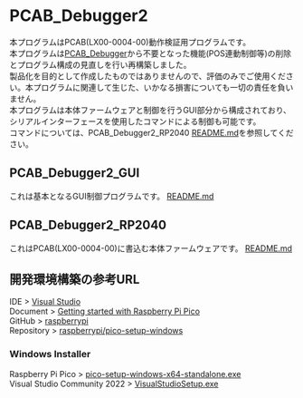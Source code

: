 # PCAB_Debugger2
本プログラムはPCAB(LX00-0004-00)動作検証用プログラムです。<br>
本プログラムは[PCAB_Debugger](https://github.com/mw-eng/PCAB_Debugger)から不要となった機能(POS連動制御等)の削除とプログラム構成の見直しを行い再構築しました。<br>
製品化を目的として作成したものではありませんので、評価のみでご使用ください。本プログラムに関連して生じた、いかなる損害についても一切の責任を負いません。<br>
本プログラムは本体ファームウェアと制御を行うGUI部分から構成されており、シリアルインターフェースを使用したコマンドによる制御も可能です。<br>
コマンドについては、PCAB_Debugger2_RP2040 [README.md](./PCAB_Debugger2_RP2040/README.md)を参照してください。<br>

## PCAB_Debugger2_GUI
これは基本となるGUI制御プログラムです。
[README.md](./PCAB_Debugger2_GUI/README.md)

## PCAB_Debugger2_RP2040
これはPCAB(LX00-0004-00)に書込む本体ファームウェアです。
[README.md](./PCAB_Debugger2_RP2040/README.md)

## 開発環境構築の参考URL
IDE > [Visual Studio](https://visualstudio.microsoft.com/downloads/)  
Document > [Getting started with Raspberry Pi Pico](https://datasheets.raspberrypi.com/pico/getting-started-with-pico.pdf)  
GitHub > [raspberrypi](https://github.com/raspberrypi)  
Repository > [raspberrypi/pico-setup-windows](https://github.com/raspberrypi/pico-setup-windows)  
### Windows Installer
Raspberry Pi Pico > [pico-setup-windows-x64-standalone.exe](https://github.com/raspberrypi/pico-setup-windows/releases/latest/download/pico-setup-windows-x64-standalone.exe)  
Visual Studio Community 2022 > [VisualStudioSetup.exe](https://visualstudio.microsoft.com/ja/thank-you-downloading-visual-studio/?sku=Community&channel=Release&version=VS2022&source=VSLandingPage&cid=2030&passive=false)  
